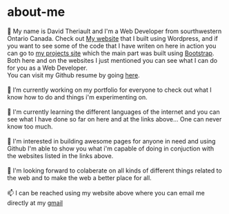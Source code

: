 # about-me
👋 My name is David Theriault and I'm a Web Developer from sourthwestern Ontario Canada. Check out <a href="http://davidtheriault.ca">My website</a> that I built using Wordpress, and if you want to see some of the code that I have writen on here in action you can go to <a href="http://projects.davidtheriault.ca">my projects site</a> which the main part was built using <a href="https://getbootstrap.com">Bootstrap</a>. Both here and on the websites I just mentioned you can see what I can do for you as a Web Developer.<br/>
You can visit my Github resume by going <a href="https://resume.github.io/?David-Theriault">here</a>.<br/>
<br/>
🔭 I’m currently working on my portfolio for everyone to check out what I know how to do and things i'm experimenting on.<br/>
<br/>
🌱 I'm currently learning the different languages of the internet and you can see what I have done so far on here and at the links above... One can never know too much.<br/>
<br/>
👀 I'm interested in building awesome pages for anyone in need and using Github I'm able to show you what i'm capable of doing in conjuction with the websites listed in the links above.<br/>
<br/>
👯 I'm looking forward to colaberate on all kinds of different things related to the web and to make the web a better place for all.<br/>
<br/>
📫 I can be reached using my website above where you can email me directly at my <a href="mailto:dayvidca@gmail.com">gmail</a>
